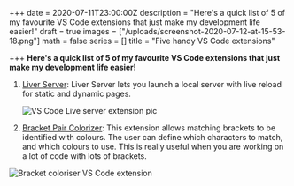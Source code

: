 +++
date = 2020-07-11T23:00:00Z
description = "Here's a quick list of 5 of my favourite VS Code extensions that just make my development life easier!"
draft = true
images = ["/uploads/screenshot-2020-07-12-at-15-53-18.png"]
math = false
series = []
title = "Five handy VS Code extensions"

+++
**Here's a quick list of 5 of my favourite VS Code extensions that just make my development life easier!**

1. [Liver Server](https://github.com/ritwickdey/vscode-live-server): Liver Server lets you launch a local server with live reload for static and dynamic pages.

   ![VS Code Live server extension pic](/uploads/screenshot-2020-07-12-at-16-07-43.png "Liver server extension")
2. [Bracket Pair Colorizer](https://marketplace.visualstudio.com/items?itemName=CoenraadS.bracket-pair-colorizer): This extension allows matching brackets to be identified with colours. The user can define which characters to match, and which colours to use. This is really useful when you are working on a lot of code with lots of brackets.

![Bracket coloriser VS Code extension](/uploads/screenshot-2020-07-12-at-16-06-40.png "Brackets extension")